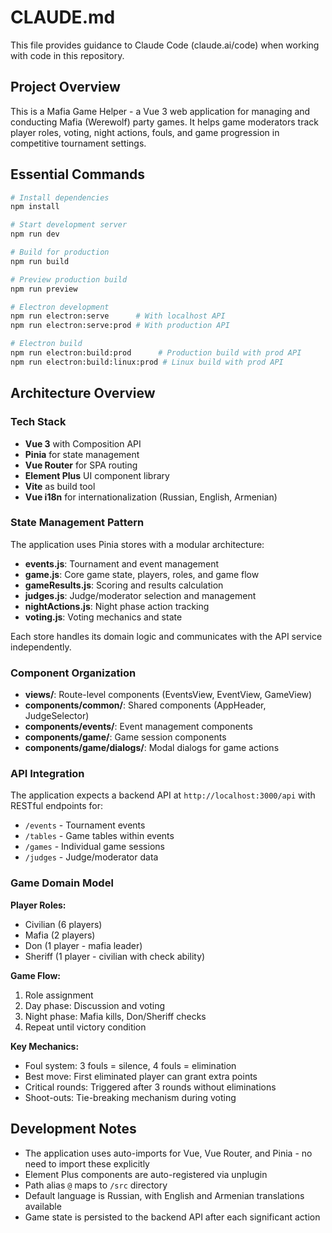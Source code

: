 # CLAUDE.md

This file provides guidance to Claude Code (claude.ai/code) when working with code in this repository.

## Project Overview

This is a Mafia Game Helper - a Vue 3 web application for managing and conducting Mafia (Werewolf) party games. It helps game moderators track player roles, voting, night actions, fouls, and game progression in competitive tournament settings.

## Essential Commands

```bash
# Install dependencies
npm install

# Start development server
npm run dev

# Build for production
npm run build

# Preview production build
npm run preview

# Electron development
npm run electron:serve      # With localhost API
npm run electron:serve:prod # With production API

# Electron build
npm run electron:build:prod      # Production build with prod API
npm run electron:build:linux:prod # Linux build with prod API
```

## Architecture Overview

### Tech Stack
- **Vue 3** with Composition API
- **Pinia** for state management
- **Vue Router** for SPA routing
- **Element Plus** UI component library
- **Vite** as build tool
- **Vue i18n** for internationalization (Russian, English, Armenian)

### State Management Pattern

The application uses Pinia stores with a modular architecture:

- **events.js**: Tournament and event management
- **game.js**: Core game state, players, roles, and game flow
- **gameResults.js**: Scoring and results calculation
- **judges.js**: Judge/moderator selection and management
- **nightActions.js**: Night phase action tracking
- **voting.js**: Voting mechanics and state

Each store handles its domain logic and communicates with the API service independently.

### Component Organization

- **views/**: Route-level components (EventsView, EventView, GameView)
- **components/common/**: Shared components (AppHeader, JudgeSelector)
- **components/events/**: Event management components
- **components/game/**: Game session components
- **components/game/dialogs/**: Modal dialogs for game actions

### API Integration

The application expects a backend API at `http://localhost:3000/api` with RESTful endpoints for:
- `/events` - Tournament events
- `/tables` - Game tables within events
- `/games` - Individual game sessions
- `/judges` - Judge/moderator data

### Game Domain Model

**Player Roles:**
- Civilian (6 players)
- Mafia (2 players)
- Don (1 player - mafia leader)
- Sheriff (1 player - civilian with check ability)

**Game Flow:**
1. Role assignment
2. Day phase: Discussion and voting
3. Night phase: Mafia kills, Don/Sheriff checks
4. Repeat until victory condition

**Key Mechanics:**
- Foul system: 3 fouls = silence, 4 fouls = elimination
- Best move: First eliminated player can grant extra points
- Critical rounds: Triggered after 3 rounds without eliminations
- Shoot-outs: Tie-breaking mechanism during voting

## Development Notes

- The application uses auto-imports for Vue, Vue Router, and Pinia - no need to import these explicitly
- Element Plus components are auto-registered via unplugin
- Path alias `@` maps to `/src` directory
- Default language is Russian, with English and Armenian translations available
- Game state is persisted to the backend API after each significant action